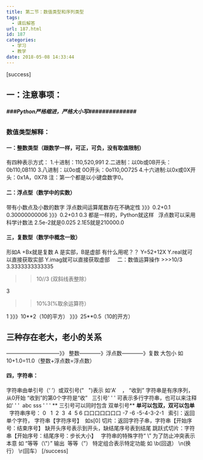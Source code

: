 ```yaml
---
title: 第二节：数值类型和序列类型
tags:
  - 课后解答
url: 187.html
id: 187
categories:
  - 学习
  - 教学
date: 2018-05-08 14:33:44
---
```


\[success\]

一：注意事项：
-------

###### **###Python严格缩进，严格大小写##############**

### 数值类型解释：

#### 一：整数类型（跟数学一样，可正，可负，没有取值限制）

有四种表示方式： 1.十进制：110,520,991 2.二进制：以0b或0B开头：0b110,0B110 3.八进制：以0o或 0O开头：0o110,0O725 4.十六进制:以0x或0X开头：0x1A，0X78 注：第一个都是以小键盘数字0。

#### 二：浮点型（数学中的实数）

带有小数点及小数的数字 浮点数间运算尾数存在不确定性 》》》0.2+0.1 0.30000000006 》》》0.2+0.1 0.3 都是一样的，Python就这样   浮点数可以采用科学计数法 2.5e-2就是0.025 2.1E5就是210000.0    

#### 三，复数型（数学中概念一致）

形如A +Bx就是复数 A 是实部，B是虚部 有什么用呢？？ Y=52+12X Y.real就可以直接获取实部 Y.imag就可以直接获取虚部     二：数值运算操作 >>>10/3 3.3333333333335

> >10//3 (双斜线表整除）

3

> >10%3(%取余运算符）  

1 》》》10\*\*2（10的平方） 》》》25\*\*0.5（10的开方）  

三种存在老大，老小的关系
------------

——————————》》 整数————》浮点数————》复数 大包小 如10+1.0=11.0（整数+浮点数=浮点数）  

#### 四，字符串：

字符串由单引号（‘ ’）或双引号("   ")表示 如‘A’    ， “收到” 字符串是有序序列，从0开始 “收到”的第0个字符是“收”   三引号' ' ' 可表示多行字符串，也可以来注释 如' ' '  abc sss ' ' ' ** 三引号可以同时包含 双单引号** **单可以包双，双可以包单**   字符串序号： 0   1  2  3  4  5 6 口口口口口口口 -7 -6 -5-4-3-2-1   索引：返回单个字符， 字符串【字符序号】  如s\[0\] 切片：返回字符子串，字符串【开始序号：结束序号】 缺开头序号表示到开头，缺结尾序号表到结尾 跳跃式切片：字符串【开始序号：结尾序号：步长大小】   字符串的特殊字符“ \\” 为了防止冲突表示本意 如 “等等（\\"）” 输出  等等（”） 特定组合表示特定功能 如 \\b(回退） \\n(换行） \\r(回车） \[/success\]
